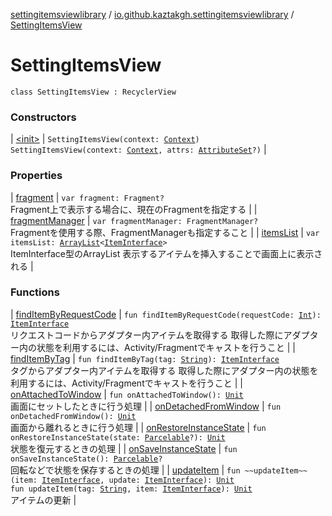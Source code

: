 [settingitemsviewlibrary](../../index.md) / [io.github.kaztakgh.settingitemsviewlibrary](../index.md) / [SettingItemsView](./index.md)

# SettingItemsView

`class SettingItemsView : RecyclerView`

### Constructors

| [&lt;init&gt;](-init-.md) | `SettingItemsView(context: `[`Context`](https://developer.android.com/reference/android/content/Context.html)`)`<br>`SettingItemsView(context: `[`Context`](https://developer.android.com/reference/android/content/Context.html)`, attrs: `[`AttributeSet`](https://developer.android.com/reference/android/util/AttributeSet.html)`?)` |

### Properties

| [fragment](fragment.md) | `var fragment: Fragment?`<br>Fragment上で表示する場合に、現在のFragmentを指定する |
| [fragmentManager](fragment-manager.md) | `var fragmentManager: FragmentManager?`<br>Fragmentを使用する際、FragmentManagerも指定すること |
| [itemsList](items-list.md) | `var itemsList: `[`ArrayList`](https://kotlinlang.org/api/latest/jvm/stdlib/kotlin.collections/-array-list/index.html)`<`[`ItemInterface`](../-item-interface/index.md)`>`<br>ItemInterface型のArrayList 表示するアイテムを挿入することで画面上に表示される |

### Functions

| [findItemByRequestCode](find-item-by-request-code.md) | `fun findItemByRequestCode(requestCode: `[`Int`](https://kotlinlang.org/api/latest/jvm/stdlib/kotlin/-int/index.html)`): `[`ItemInterface`](../-item-interface/index.md)<br>リクエストコードからアダプター内アイテムを取得する 取得した際にアダプター内の状態を利用するには、Activity/Fragmentでキャストを行うこと |
| [findItemByTag](find-item-by-tag.md) | `fun findItemByTag(tag: `[`String`](https://kotlinlang.org/api/latest/jvm/stdlib/kotlin/-string/index.html)`): `[`ItemInterface`](../-item-interface/index.md)<br>タグからアダプター内アイテムを取得する 取得した際にアダプター内の状態を利用するには、Activity/Fragmentでキャストを行うこと |
| [onAttachedToWindow](on-attached-to-window.md) | `fun onAttachedToWindow(): `[`Unit`](https://kotlinlang.org/api/latest/jvm/stdlib/kotlin/-unit/index.html)<br>画面にセットしたときに行う処理 |
| [onDetachedFromWindow](on-detached-from-window.md) | `fun onDetachedFromWindow(): `[`Unit`](https://kotlinlang.org/api/latest/jvm/stdlib/kotlin/-unit/index.html)<br>画面から離れるときに行う処理 |
| [onRestoreInstanceState](on-restore-instance-state.md) | `fun onRestoreInstanceState(state: `[`Parcelable`](https://developer.android.com/reference/android/os/Parcelable.html)`?): `[`Unit`](https://kotlinlang.org/api/latest/jvm/stdlib/kotlin/-unit/index.html)<br>状態を復元するときの処理 |
| [onSaveInstanceState](on-save-instance-state.md) | `fun onSaveInstanceState(): `[`Parcelable`](https://developer.android.com/reference/android/os/Parcelable.html)`?`<br>回転などで状態を保存するときの処理 |
| [updateItem](update-item.md) | `fun ~~updateItem~~(item: `[`ItemInterface`](../-item-interface/index.md)`, update: `[`ItemInterface`](../-item-interface/index.md)`): `[`Unit`](https://kotlinlang.org/api/latest/jvm/stdlib/kotlin/-unit/index.html)<br>`fun updateItem(tag: `[`String`](https://kotlinlang.org/api/latest/jvm/stdlib/kotlin/-string/index.html)`, item: `[`ItemInterface`](../-item-interface/index.md)`): `[`Unit`](https://kotlinlang.org/api/latest/jvm/stdlib/kotlin/-unit/index.html)<br>アイテムの更新 |

